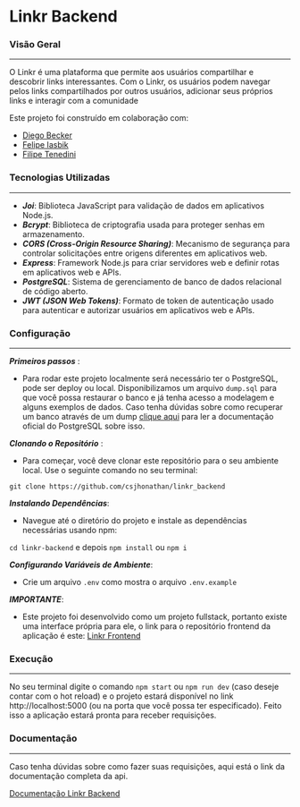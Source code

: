 <h1>Linkr Backend</h1>


<h3>Visão Geral</h3>
<hr></hr>

O Linkr é uma plataforma que permite aos usuários compartilhar e descobrir links interessantes. Com o Linkr, os usuários podem navegar pelos links compartilhados por outros usuários, adicionar seus próprios links e interagir com a comunidade

Este projeto foi construído em colaboração com:

- [Diego Becker](https://github.com/DiegoBeker)
- [Felipe Iasbik](https://github.com/felipeiasbik)
- [Filipe Tenedini](https://github.com/FilipeTenedini)

<h3>Tecnologias Utilizadas</h3>
<hr></hr>

- ***Joi***: Biblioteca JavaScript para validação de dados em aplicativos Node.js.
- ***Bcrypt***: Biblioteca de criptografia usada para proteger senhas em armazenamento.
- ***CORS (Cross-Origin Resource Sharing)***: Mecanismo de segurança para controlar solicitações entre origens diferentes em aplicativos web.
- ***Express***: Framework Node.js para criar servidores web e definir rotas em aplicativos web e APIs.
- ***PostgreSQL***: Sistema de gerenciamento de banco de dados relacional de código aberto.
- ***JWT (JSON Web Tokens)***: Formato de token de autenticação usado para autenticar e autorizar usuários em aplicativos web e APIs.

<h3>Configuração</h3>
<hr></hr>

***Primeiros passos*** :
- Para rodar este projeto localmente será necessário ter o PostgreSQL, pode ser deploy ou local. Disponibilizamos um arquivo `dump.sql` para que você possa restaurar o banco e já tenha acesso a modelagem e alguns exemplos de dados. Caso tenha dúvidas sobre como recuperar um banco através de um dump [clique aqui](https://www.postgresql.org/docs/current/backup-dump.html#BACKUP-DUMP-RESTORE) para ler a documentação oficial do PostgreSQL sobre isso.

***Clonando o Repositório*** :
- Para começar, você deve clonar este repositório para o seu ambiente local. Use o seguinte comando no seu terminal:

`git clone https://github.com/csjhonathan/linkr_backend`

***Instalando Dependências***:
- Navegue até o diretório do projeto e instale as dependências necessárias usando npm:

`cd linkr-backend` e depois `npm install` ou `npm i`

***Configurando Variáveis de Ambiente***:

- Crie um arquivo `.env` como mostra o arquivo `.env.example`

***IMPORTANTE***:

- Este projeto foi desenvolvido como um projeto fullstack, portanto existe uma interface própria para ele, o link para o repositório frontend da aplicação é este: [Linkr Frontend](https://github.com/csjhonathan/linkr_frotend)

<h3>Execução</h3>
<hr></hr>

No seu terminal digite o comando `npm start` ou `npm run dev` (caso deseje contar com o hot reload) e o projeto estará disponível no link http://localhost:5000 (ou na porta que você possa ter especificado). Feito isso a aplicação estará pronta para receber requisições.

<h3>Documentação</h3>
<hr></hr>

Caso tenha dúvidas sobre como fazer suas requisições, aqui está o link da documentação completa da api.

[Documentação Linkr Backend](https://linkr-api-wdhm.onrender.com/api-docs/)